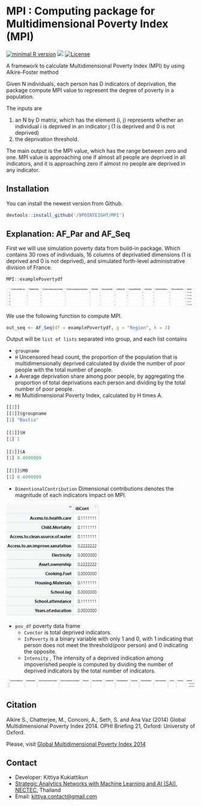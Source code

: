 MPI : Computing package for Multidimensional Poverty Index (MPI)
==========================================================
[![minimal R version](https://img.shields.io/badge/R%3E%3D-3.5.0-6666ff.svg)](https://cran.r-project.org/)
[![](https://img.shields.io/badge/doi-10.35648%2F20.500.12413%2F11781%2Fii039-yellow)](https://opendocs.ids.ac.uk/opendocs/handle/20.500.12413/11821)
[![License](https://img.shields.io/badge/License-MIT-orange.svg)](https://spdx.org/licenses/MIT.html)

A framework to calculate Multidimensional Poverty Index (MPI)
by using Alkire-Foster method

Given N individuals, each person has D indicators of deprivation, the package compute MPI value to represent the degree of poverty in a population. 

The inputs are 
1) an N by D matrix, which has the element (i, j) represents whether an individual i is deprived in an indicator j (1 is deprived and 0 is not deprived)
2) the deprivation threshold.  

The main output is the MPI value, which has the range between zero and one. MPI value is approaching one if almost all people are deprived in all indicators, and it is approaching zero if almost no people are deprived in any indicator. 


Installation
----------------------------------------------------------------------------------
You can install the newest version from Github.
```r
devtools::install_github('/9POINTEIGHT/MPI')
``` 


Explanation: AF_Par and AF_Seq
----------------------------------------------------------------------------------
First we will use simulation poverty data from build-in package. Which contains 30 rows of individuals, 16 columns of deprivatied dimensions (1 is deprived and 0 is not deprived), and simulated forth-level administrative division of France.
```r
MPI::examplePovertydf
```

<img src="https://github.com/9POINTEIGHT/MPI/blob/master/man/FIG/examplePovertydf.JPG?raw=true">

We use the following function to compute MPI.
```r
out_seq <- AF_Seq(df = examplePovertydf, g = "Region", k = 3)
```
Output will be `list of lists` separated into group, and each list contains
* `groupname` 
* `H`  Uncensored head count, the proportion of the population that is multidimensionally deprived calculated by divide the number of poor people with the total number of people.
* `A` Average deprivation share among poor people, by aggregating the proportion of total deprivations each person and dividing by the total number of poor people.
* `M0` Multidimensional Poverty Index, calculated by H times A.

``` r
[[1]]
[[1]]$groupname
[1] "Bastia"

[[1]]$H
[1] 1

[[1]]$A
[1] 0.4090909

[[1]]$M0
[1] 0.4090909
```

* `DimentionalContribution` Dimensional contributions denotes the magnitude of each indicators impact on MPI.

<img src="https://github.com/9POINTEIGHT/MPI/blob/master/man/FIG/DimentionalContribution.JPG?raw=true" width="250">

* `pov_df` poverty data frame 
  * `Cvector` is total deprived indicators.
  * `IsPoverty` is a binary variable with only 1 and 0, with 1 indicating that person does not meet the threshold(poor person) and 0 indicating the opposite.
  * `Intensity` , The intensity of a deprived indication among impoverished people is computed by dividing the number of deprived indicators by the total number of indicators.

<img src="https://github.com/9POINTEIGHT/MPI/blob/master/man/FIG/pov_df.JPG?raw=true" width="1500">

Citation
----------------------------------------------------------------------------------
Alkire S., Chatterjee, M., Conconi, A., Seth, S. and Ana Vaz (2014) Global Multidimensional Poverty Index 2014. OPHI Briefing 21, Oxford: University of Oxford. 

Please, visit <a href="https://opendocs.ids.ac.uk/opendocs/handle/20.500.12413/11821">Global Multidimensional Poverty Index 2014</a>


Contact
----------------------------------------------------------------------------------
* Developer: Kittiya Kukiattikun
* <a href="https://www.nectec.or.th/en/research/dsaru/dsarg-sai.html">Strategic Analytics Networks with Machine Learning and AI (SAI)</a>, <a href="https://www.nectec.or.th/en/">NECTEC</a>, Thailand
* Email: kittiya.contact@gmail.com